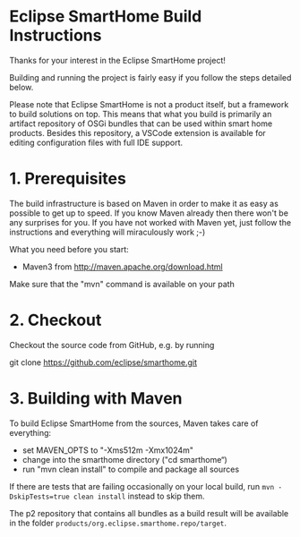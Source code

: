 # Eclipse SmartHome Build Instructions

Thanks for your interest in the Eclipse SmartHome project!

Building and running the project is fairly easy if you follow the steps detailed below.

Please note that Eclipse SmartHome is not a product itself, but a framework to build solutions on top.
This means that what you build is primarily an artifact repository of OSGi bundles that can be used within smart home products.
Besides this repository, a VSCode extension is available for editing configuration files with full IDE support.

1\. Prerequisites
=================

The build infrastructure is based on Maven in order to make it as easy as possible to get up to speed. 
If you know Maven already then there won't be any surprises for you. 
If you have not worked with Maven yet, just follow the instructions and everything will miraculously work ;-)

What you need before you start:
- Maven3 from http://maven.apache.org/download.html

Make sure that the "mvn" command is available on your path

2\. Checkout
============

Checkout the source code from GitHub, e.g. by running

git clone https://github.com/eclipse/smarthome.git

3\. Building with Maven
=======================

To build Eclipse SmartHome from the sources, Maven takes care of everything:
- set MAVEN_OPTS to "-Xms512m -Xmx1024m"
- change into the smarthome directory ("cd smarthome“)
- run "mvn clean install" to compile and package all sources

If there are tests that are failing occasionally on your local build, run `mvn -DskipTests=true clean install` instead to skip them.

The p2 repository that contains all bundles as a build result will be available in the folder `products/org.eclipse.smarthome.repo/target`.
